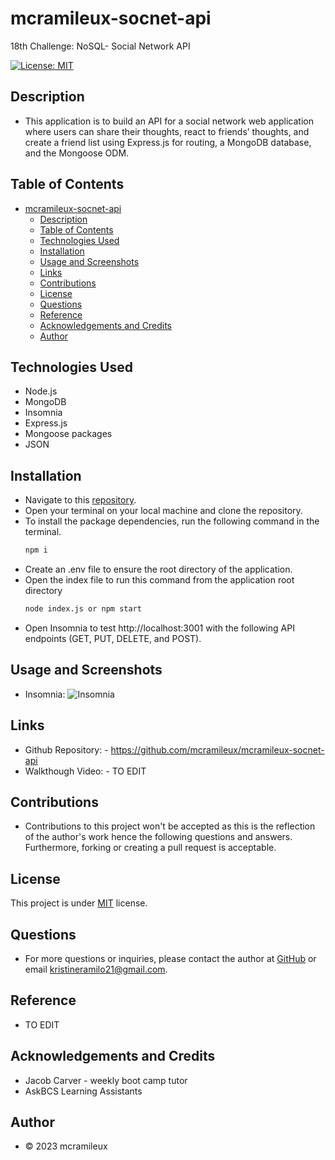 # mcramileux-socnet-api
18th Challenge: NoSQL- Social Network API

[![License: MIT](https://img.shields.io/badge/License-MIT-blue.svg)](https://opensource.org/licenses/MIT)

## Description
- This application is to build an API for a social network web application where users can share their thoughts, react to friends’ thoughts, and create a friend list using Express.js for routing, a MongoDB database, and the Mongoose ODM.

## Table of Contents
- [mcramileux-socnet-api](#mcramileux-socnet-api)
  - [Description](#description)
  - [Table of Contents](#table-of-contents)
  - [Technologies Used](#technologies-used)
  - [Installation](#installation)
  - [Usage and Screenshots](#usage-and-screenshots)
  - [Links](#links)
  - [Contributions](#contributions)
  - [License](#license)
  - [Questions](#questions)
  - [Reference](#reference)
  - [Acknowledgements and Credits](#acknowledgements-and-credits)
  - [Author](#author)

## Technologies Used
- Node.js
- MongoDB
- Insomnia
- Express.js
- Mongoose packages
- JSON

## Installation
- Navigate to this [repository](https://github.com/mcramileux/mcramileux-socnet-api).
- Open your terminal on your local machine and clone the repository.
- To install the package dependencies, run the following command in the terminal.
  ```md
  npm i 
  ```
- Create an .env file to ensure the root directory of the application.
- Open the index file to run this command from the application root directory
  ```md 
  node index.js or npm start
  ```
- Open Insomnia to test http://localhost:3001 with the following API endpoints (GET, PUT, DELETE, and POST).

## Usage and Screenshots
- Insomnia:
 ![Insomnia](https://github.com/mcramileux/mcramileux-socnet-api/assets/122607160/0e3ba811-f0ef-46e5-a9a5-8014938eb597)  


## Links
- Github Repository: - https://github.com/mcramileux/mcramileux-socnet-api
- Walkthough Video: - TO EDIT

## Contributions
* Contributions to this project won't be accepted as this is the reflection of the author's work hence the following questions and answers. Furthermore, forking or creating a pull request is acceptable.

## License
This project is under [MIT](https://choosealicense.com/licenses/mit/) license.

## Questions
* For more questions or inquiries, please contact the author at [GitHub](https://github.com/mcramileux) or email kristineramilo21@gmail.com.

## Reference
- TO EDIT

## Acknowledgements and Credits
- Jacob Carver - weekly boot camp tutor
- AskBCS Learning Assistants
  
## Author
- © 2023 mcramileux 